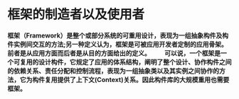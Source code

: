 # 框架的制造者以及使用者

**框架（Framework）是整个或部分系统的可重用设计，表现为一组抽象构件及构件实例间交互的方法;另一种定义认为，框架是可被应用开发者定制的应用骨架。前者是从应用方面而后者是从目的方面给出的定义。 
　　可以说，一个框架是一个可复用的设计构件，它规定了应用的体系结构，阐明了整个设计、协作构件之间的依赖关系、责任分配和控制流程，表现为一组抽象类以及其实例之间协作的方法，它为构件复用提供了上下文(Context)关系。因此构件库的大规模重用也需要框架。**
 
